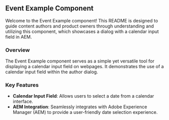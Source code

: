 ## Event Example Component

Welcome to the Event Example component! This README is designed to guide content authors and product owners through understanding and utilizing this component, which showcases a dialog with a calendar input field in AEM.

### Overview

The Event Example component serves as a simple yet versatile tool for displaying a calendar input field on webpages. It demonstrates the use of a calendar input field within the author dialog.

### Key Features

- **Calendar Input Field**: Allows users to select a date from a calendar interface.
- **AEM Integration**: Seamlessly integrates with Adobe Experience Manager (AEM) to provide a user-friendly date selection experience.